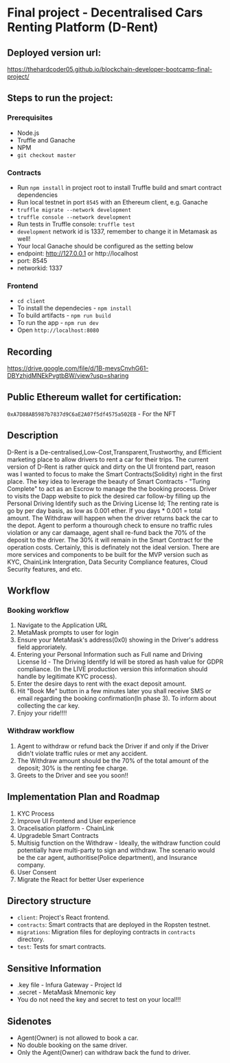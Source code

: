# Final project - Decentralised Cars Renting Platform (D-Rent)

## Deployed version url:

https://thehardcoder05.github.io/blockchain-developer-bootcamp-final-project/

## Steps to run the project:

### Prerequisites

- Node.js 
- Truffle and Ganache
- NPM
- `git checkout master`

### Contracts

- Run `npm install` in project root to install Truffle build and smart contract dependencies
- Run local testnet in port `8545` with an Ethereum client, e.g. Ganache
- `truffle migrate --network development`
- `truffle console --network development`
- Run tests in Truffle console: `truffle test`
- `development` network id is 1337, remember to change it in Metamask as well!
- Your local Ganache should be configured as the setting below
 - endpoint: http://127.0.0.1 or http://localhost
 - port: 8545
 - networkid: 1337

### Frontend

- `cd client`
- To install the dependecies - `npm install`
- To build artifacts - `npm run build`
- To run the app - `npm run dev`
- Open `http://localhost:8080`


## Recording

https://drive.google.com/file/d/1B-mevsCnvhG61-DBYzhjdMNEkPvgtbBW/view?usp=sharing


## Public Ethereum wallet for certification:

`0xA7D88AB5987b7837d9C6aE2A07f5df4575a502EB` - For the NFT

## Description

D-Rent is a De-centralised,Low-Cost,Transparent,Trustworthy, and Efficient marketing place to allow drivers to rent a car for their trips. The current version of D-Rent is rather quick and dirty on the UI frontend part, reason was I wanted to focus to make the Smart Contracts(Solidity) right in the first place. The key idea to leverage the beauty of Smart Contracts - "Turing Complete" to act as an Escrow to manage the the booking process. Driver to visits the Dapp website to pick the desired car follow-by filling up the Personal Driving Identify such as the Driving License Id; The renting rate is go by per day basis, as low as 0.001 ether. If you days * 0.001 = total amount. 
The Withdraw will happen when the driver returns back the car to the depot. Agent to perform a thourough check to ensure no traffic rules violation or any car damaage, agent shall re-fund back the 70% of the deposit to the driver. The 30% it will remain in the Smart Contract for the operation costs. 
Certainly, this is definately not the ideal version. There are more services and components to be built for the MVP version such as KYC, ChainLink Intergration, Data Security Compliance features, Cloud Security features, and etc. 


## Workflow
### Booking workflow
1. Navigate to the Application URL
2. MetaMask prompts to user for login
3. Ensure your MetaMask's address(0x0) showing in the Driver's address field approriately.
4. Entering your Personal Information such as Full name and Driving License Id - The Driving Identify Id will be stored as hash value for GDPR compliance. (In the LIVE production version this information should handle by legitimate KYC process).
5. Enter the desire days to rent with the exact deposit amount.
6. Hit "Book Me" button in a few minutes later you shall receive SMS or email regarding the booking confirmation(In phase 3). To inform about collecting the car key.
7. Enjoy your ride!!!!

### Withdraw workflow
1. Agent to withdraw or refund back the Driver if and only if the Driver didn't violate traffic rules or met any accident.
2. The Withdraw amount should be the 70% of the total amount of the deposit; 30% is the renting fee charge. 
3. Greets to the Driver and see you soon!!


## Implementation Plan and Roadmap

1. KYC Process
2. Improve UI Frontend and User experience
3. Oracelisation platform - ChainLink
4. Upgradeble Smart Contracts
5. Multisig function on the Withdraw - Ideally, the withdraw function could potentially have multi-party to sign and withdraw. The scenario would be the car agent, authoritise(Police department), and Insurance company.
6. User Consent
7. Migrate the React for better User experience

## Directory structure

- `client`: Project's React frontend.
- `contracts`: Smart contracts that are deployed in the Ropsten testnet.
- `migrations`: Migration files for deploying contracts in `contracts` directory.
- `test`: Tests for smart contracts.

## Sensitive Information

- .key file - Infura Gateway - Project Id
- .secret - MetaMask Mnemonic key
-  You do not need the key and secret to test on your local!!!

## Sidenotes
- Agent(Owner) is not allowed to book a car.
- No double booking on the same driver. 
- Only the Agent(Owner) can withdraw back the fund to driver.


